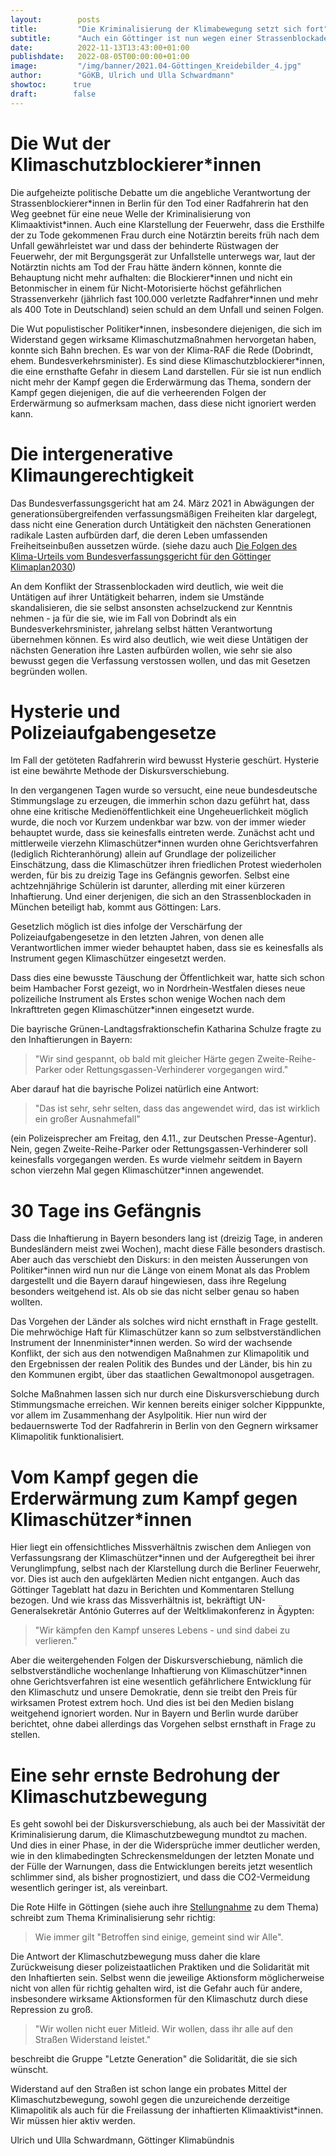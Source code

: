 ```yaml
---
layout:        posts
title:         "Die Kriminalisierung der Klimabewegung setzt sich fort"
subtitle:      "Auch ein Göttinger ist nun wegen einer Strassenblockade im Gefängnis"
date:          2022-11-13T13:43:00+01:00
publishdate:   2022-08-05T00:00:00+01:00
image:         "/img/banner/2021.04-Göttingen_Kreidebilder_4.jpg"
author:        "GöKB, Ulrich und Ulla Schwardmann"
showtoc:      true
draft:        false
---
```


# Die Wut der Klimaschutzblockierer\*innen

Die aufgeheizte politische Debatte um die angebliche Verantwortung der
Strassenblockierer\*innen in Berlin für den Tod einer Radfahrerin hat den Weg
geebnet für eine neue Welle der Kriminalisierung von Klimaaktivist\*innen.
Auch eine Klarstellung der Feuerwehr, dass die Ersthilfe der zu Tode
gekommenen Frau durch eine Notärztin bereits früh nach dem Unfall
gewährleistet war und dass der behinderte Rüstwagen der Feuerwehr, der
mit Bergungsgerät zur Unfallstelle unterwegs war, laut der Notärztin
nichts am Tod der Frau hätte ändern können, konnte die Behauptung nicht mehr aufhalten:
die Blockierer\*innen und nicht ein Betonmischer in einem für
Nicht-Motorisierte höchst gefährlichen Strassenverkehr (jährlich fast 100.000
verletzte Radfahrer\*innen und mehr als 400 Tote in Deutschland) seien schuld
an dem Unfall und seinen Folgen.

Die Wut populistischer Politiker\*innen, insbesondere diejenigen, die sich im
Widerstand gegen wirksame Klimaschutzmaßnahmen
hervorgetan haben, konnte sich Bahn brechen. Es war von der Klima-RAF
die Rede (Dobrindt, ehem. Bundesverkehrsminister).
Es sind diese Klimaschutzblockierer\*innen,
die eine ernsthafte Gefahr in diesem Land darstellen. Für sie ist nun
endlich nicht mehr der Kampf gegen die Erderwärmung das Thema, sondern
der Kampf gegen diejenigen, die auf die verheerenden Folgen der
Erderwärmung so aufmerksam machen, dass diese nicht
ignoriert werden kann.

# Die intergenerative Klimaungerechtigkeit

Das Bundesverfassungsgericht hat am 24. März 2021 in Abwägungen der generationsübergreifenden verfassungsmäßigen Freiheiten klar dargelegt, dass nicht eine Generation durch Untätigkeit den nächsten Generationen radikale Lasten aufbürden darf, die deren Leben umfassenden Freiheitseinbußen aussetzen würde. (siehe dazu auch [Die Folgen des Klima-Urteils vom Bundesverfassungsgericht für den Göttinger Klimaplan2030](/post/2021-05-04-pm-bundesverfassungsgericht-klimaschutzgesetz/))

An dem Konflikt der Strassenblockaden wird deutlich, wie weit die Untätigen auf ihrer Untätigkeit beharren, indem sie Umstände skandalisieren, die sie selbst
ansonsten achselzuckend zur Kenntnis nehmen - ja für die sie, wie im Fall von Dobrindt als ein Bundesverkehrsminister, jahrelang selbst hätten Verantwortung übernehmen können. Es wird also deutlich, wie weit diese Untätigen der nächsten Generation ihre Lasten aufbürden wollen, wie sehr sie also bewusst gegen die Verfassung verstossen wollen, und das mit Gesetzen begründen wollen.

# Hysterie und Polizeiaufgabengesetze

Im Fall der getöteten Radfahrerin wird bewusst Hysterie geschürt. Hysterie ist eine bewährte Methode der Diskursverschiebung. 

In den vergangenen Tagen wurde so versucht, eine neue bundesdeutsche
Stimmungslage zu erzeugen, die immerhin schon dazu geführt hat, dass
ohne eine kritische Medienöffentlichkeit eine Ungeheuerlichkeit möglich
wurde, die noch vor Kurzem undenkbar war bzw. von der immer wieder
behauptet wurde, dass sie keinesfalls eintreten werde. Zunächst acht und
mittlerweile vierzehn Klimaschützer\*innen wurden ohne Gerichtsverfahren
(lediglich Richteranhörung) allein auf Grundlage der polizeilicher
Einschätzung, dass die Klimaschützer ihren friedlichen Protest
wiederholen werden, für bis zu dreizig Tage ins Gefängnis geworfen.
Selbst eine achtzehnjährige Schülerin ist darunter, allerding mit einer kürzeren Inhaftierung. Und einer derjenigen, die sich an den
Strassenblockaden in München beteiligt hab, kommt aus Göttingen: Lars.

Gesetzlich möglich ist dies infolge der Verschärfung der
Polizeiaufgabengesetze in den letzten Jahren, von denen alle Verantwortlichen
immer wieder behauptet haben, dass sie es keinesfalls als Instrument gegen
Klimaschützer eingesetzt werden.

Dass dies eine bewusste Täuschung der Öffentlichkeit war, hatte sich
schon beim Hambacher Forst gezeigt, wo in Nordrhein-Westfalen dieses
neue polizeiliche Instrument als Erstes schon wenige Wochen nach dem
Inkrafttreten gegen Klimaschützer\*innen eingesetzt wurde.

Die bayrische Grünen-Landtagsfraktionschefin Katharina Schulze fragte
zu den Inhaftierungen in Bayern:
> \"Wir sind gespannt, ob bald mit gleicher Härte gegen
Zweite-Reihe-Parker oder Rettungsgassen-Verhinderer vorgegangen wird.\"

Aber darauf hat die bayrische Polizei natürlich eine Antwort:
> \"Das ist
sehr, sehr selten, dass das angewendet wird, das ist wirklich ein großer
Ausnahmefall\"

(ein Polizeisprecher am Freitag, den 4.11., zur Deutschen
Presse-Agentur). Nein, gegen Zweite-Reihe-Parker oder Rettungsgassen-Verhinderer soll keinesfalls vorgegangen werden. Es wurde vielmehr seitdem in Bayern schon vierzehn Mal gegen Klimaschützer\*innen angewendet.

# 30 Tage ins Gefängnis

Dass die Inhaftierung in Bayern besonders lang ist (dreizig Tage, in
anderen Bundesländern meist zwei Wochen), macht diese Fälle besonders
drastisch. Aber auch das verschiebt den Diskurs: in den meisten
Äusserungen von Politiker\*innen wird nun nur die Länge von einem Monat als das
Problem dargestellt und die Bayern darauf hingewiesen, dass ihre
Regelung besonders weitgehend ist. Als ob sie das nicht selber genau so
haben wollten.

Das Vorgehen der Länder als solches wird nicht ernsthaft in
Frage gestellt. Die mehrwöchige Haft für Klimaschützer kann so zum
selbstverständlichen Instrument der Innenminister\*innen werden. So wird der
wachsende Konflikt, der sich aus den notwendigen
Maßnahmen zur Klimapolitik und den Ergebnissen der realen Politik des
Bundes und der Länder, bis hin zu den Kommunen ergibt, über das staatlichen Gewaltmonopol ausgetragen.

Solche Maßnahmen lassen sich nur durch eine
Diskursverschiebung durch Stimmungsmache erreichen. Wir kennen bereits einiger
solcher Kipppunkte, vor allem im Zusammenhang der Asylpolitik. Hier nun
wird der bedauernswerte Tod der
Radfahrerin in Berlin von den Gegnern wirksamer Klimapolitik funktionalisiert.

# Vom Kampf gegen die Erderwärmung zum Kampf gegen Klimaschützer\*innen

Hier liegt ein offensichtliches Missverhältnis zwischen dem Anliegen
von Verfassungsrang der
Klimaschützer\*innen und der Aufgeregtheit bei ihrer Verunglimpfung, selbst
nach der Klarstellung durch die Berliner Feuerwehr, vor. Dies ist auch
den aufgeklärten Medien nicht entgangen. Auch das Göttinger Tageblatt
hat dazu in Berichten und Kommentaren Stellung bezogen. Und wie krass
das Missverhältnis ist, bekräftigt UN-Generalsekretär António Guterres
auf der Weltklimakonferenz in Ägypten:
> \"Wir kämpfen den Kampf unseres
Lebens - und sind dabei zu verlieren.\"

Aber die weitergehenden Folgen der Diskursverschiebung,
nämlich die selbstverständliche
wochenlange Inhaftierung von Klimaschützer\*innen ohne Gerichtsverfahren ist
eine wesentlich gefährlichere Entwicklung für den Klimaschutz
und unsere Demokratie, denn sie treibt den Preis für wirksamen Protest
extrem hoch. 
Und dies ist bei den Medien bislang
weitgehend ignoriert worden. Nur in Bayern und Berlin wurde darüber
berichtet, ohne dabei allerdings das Vorgehen selbst ernsthaft in Frage zu
stellen.

# Eine sehr ernste Bedrohung der Klimaschutzbewegung

Es geht sowohl bei der Diskursverschiebung, als auch bei der 
Massivität der Kriminalisierung darum, die 
Klimaschutzbewegung mundtot zu machen. Und dies in einer Phase,
in der die Widersprüche immer
deutlicher werden, wie in den klimabedingten Schreckensmeldungen  der letzten Monate und der Fülle der Warnungen, dass die Entwicklungen bereits jetzt wesentlich schlimmer sind, als bisher prognostiziert, und dass die CO2-Vermeidung wesentlich geringer ist, als vereinbart.

Die Rote Hilfe in Göttingen (siehe auch ihre [Stellungnahme](https://rote-hilfe.de/news/bundesvorstand/1211-polizeistaatsmethoden-praeventivhaft-gegen-klima-aktivist-innen-in-bayern) zu dem Thema) schreibt zum Thema Kriminalisierung sehr richtig:
> Wie immer gilt
\"Betroffen sind einige, gemeint sind wir Alle\".

Die Antwort der
Klimaschutzbewegung muss daher die klare Zurückweisung dieser
polizeistaatlichen Praktiken und die Solidarität mit den Inhaftierten
sein. Selbst wenn die jeweilige Aktionsform möglicherweise nicht von
allen für richtig gehalten wird, ist die Gefahr auch für andere,
insbesondere wirksame Aktionsformen für den Klimaschutz durch diese
Repression zu groß.

> "Wir wollen nicht euer Mitleid. Wir wollen, dass ihr alle auf den
Straßen Widerstand leistet.\" 

beschreibt die Gruppe \"Letzte
Generation\" die Solidarität, die sie sich wünscht.

Widerstand auf den Straßen ist schon lange ein probates Mittel der
Klimaschutzbewegung, sowohl gegen die unzureichende derzeitige
Klimapolitik als auch für die Freilassung der inhaftierten
Klimaaktivist\*innen. Wir müssen hier aktiv werden.


Ulrich und Ulla Schwardmann, Göttinger Klimabündnis


